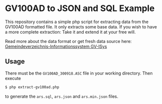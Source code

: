 # GV100AD to JSON and SQL Example

This repository contains a simple php script for extracting data from the GV100AD formatted file. It only extracts some 
base data. If you wish to have a more complete extraction: Take it and extend it at your free will.

Read more about the data format or get fresh data source here: [Gemeindeverzeichnis-Informationssystem GV-ISys
](https://www.destatis.de/DE/ZahlenFakten/LaenderRegionen/Regionales/Gemeindeverzeichnis/Gemeindeverzeichnis.html)

## Usage
There must be the `GV100AD_300918.ASC` file in your working directory. Then execute
```bash
$ php extract-gv100ad.php
```
to generate the `ars.sql`, `ars.json` and `ars.min.json` files.
